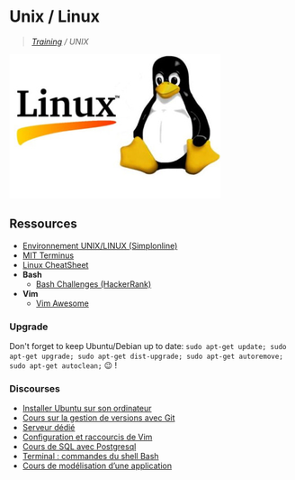# Unix / Linux

>_[Training](https://github.com/simplonco/training) / UNIX_

![Linux](linux.jpg)

## Ressources

* [Environnement UNIX/LINUX (Simplonline)](http://simplonline.co/dashboard/partages-formateurs/241-semaine-1-environnement-unix-linux-241)
* [MIT Terminus](http://web.mit.edu/mprat/Public/web/Terminus/Web/main.html)
* [Linux CheatSheet](http://juliend.github.io/linux-cheatsheet/)
* **Bash**
  * [Bash Challenges (HackerRank)](https://www.hackerrank.com/domains/shell/bash)
* **Vim**
  * [Vim Awesome](http://vimawesome.com/)

### Upgrade

Don't forget to keep Ubuntu/Debian up to date: `sudo apt-get update; sudo apt-get upgrade; sudo apt-get dist-upgrade; sudo apt-get autoremove; sudo apt-get autoclean;` :wink: !

### Discourses

* [Installer Ubuntu sur son ordinateur](http://discourse.simplon.co/t/installer-ubuntu/39)
* [Cours sur la gestion de versions avec Git](http://discourse.simplon.co/t/cours-sur-la-gestion-de-versions-avec-git/24)
* [Serveur dédié](http://discourse.simplon.co/t/serveur-dedie/64)
* [Configuration et raccourcis de Vim](http://discourse.simplon.co/t/configuration-et-raccourcis-de-vim/78)
* [Cours de SQL avec Postgresql](http://discourse.simplon.co/t/cours-de-sql-avec-postgresql/67)
* [Terminal : commandes du shell Bash](http://discourse.simplon.co/t/terminal-commandes-du-shell-bash/88)
* [Cours de modélisation d’une application](http://discourse.simplon.co/t/cours-de-modelisation-dune-application/66)
